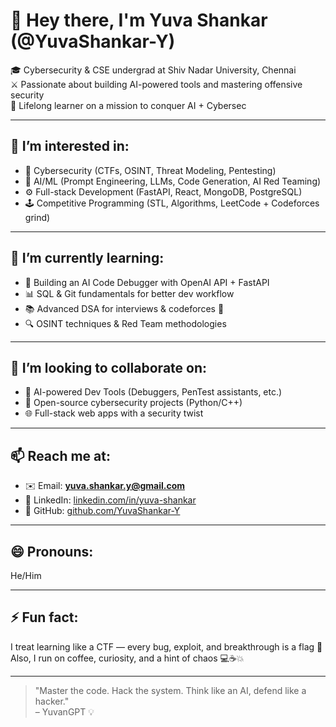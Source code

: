 # 👋 Hey there, I'm Yuva Shankar (@YuvaShankar-Y)

🎓 Cybersecurity & CSE undergrad at Shiv Nadar University, Chennai  
⚔️ Passionate about building AI-powered tools and mastering offensive security  
🧠 Lifelong learner on a mission to conquer AI + Cybersec 

---

## 👀 I’m interested in:
- 🔐 Cybersecurity (CTFs, OSINT, Threat Modeling, Pentesting)
- 🤖 AI/ML (Prompt Engineering, LLMs, Code Generation, AI Red Teaming)
- ⚙️ Full-stack Development (FastAPI, React, MongoDB, PostgreSQL)
- 🕹️ Competitive Programming (STL, Algorithms, LeetCode + Codeforces grind)

---

## 🌱 I’m currently learning:
- 🧬 Building an AI Code Debugger with OpenAI API + FastAPI
- 📊 SQL & Git fundamentals for better dev workflow
- 📚 Advanced DSA for interviews & codeforces 🔪
- 🔍 OSINT techniques & Red Team methodologies

---

## 💞️ I’m looking to collaborate on:
- 🤝 AI-powered Dev Tools (Debuggers, PenTest assistants, etc.)
- 🔭 Open-source cybersecurity projects (Python/C++)
- 🌐 Full-stack web apps with a security twist

---

## 📫 Reach me at:
- ✉️ Email: **yuva.shankar.y@gmail.com**
- 🔗 LinkedIn: [linkedin.com/in/yuva-shankar](https://www.linkedin.com/in/yuva-shankar/)
- 🏁 GitHub: [github.com/YuvaShankar-Y](https://github.com/YuvaShankar-Y)

---

## 😄 Pronouns: 
He/Him

---

## ⚡ Fun fact: 
I treat learning like a CTF — every bug, exploit, and breakthrough is a flag 🏁  
Also, I run on coffee, curiosity, and a hint of chaos 💻☕💥  

---

> "Master the code. Hack the system. Think like an AI, defend like a hacker."  
– YuvanGPT 💡

<!---
YuvaShankar-Y/YuvaShankar-Y is a ✨ special ✨ repository because its `README.md` (this file) appears on your GitHub profile.
You can click the Preview link to take a look at your changes.
--->
